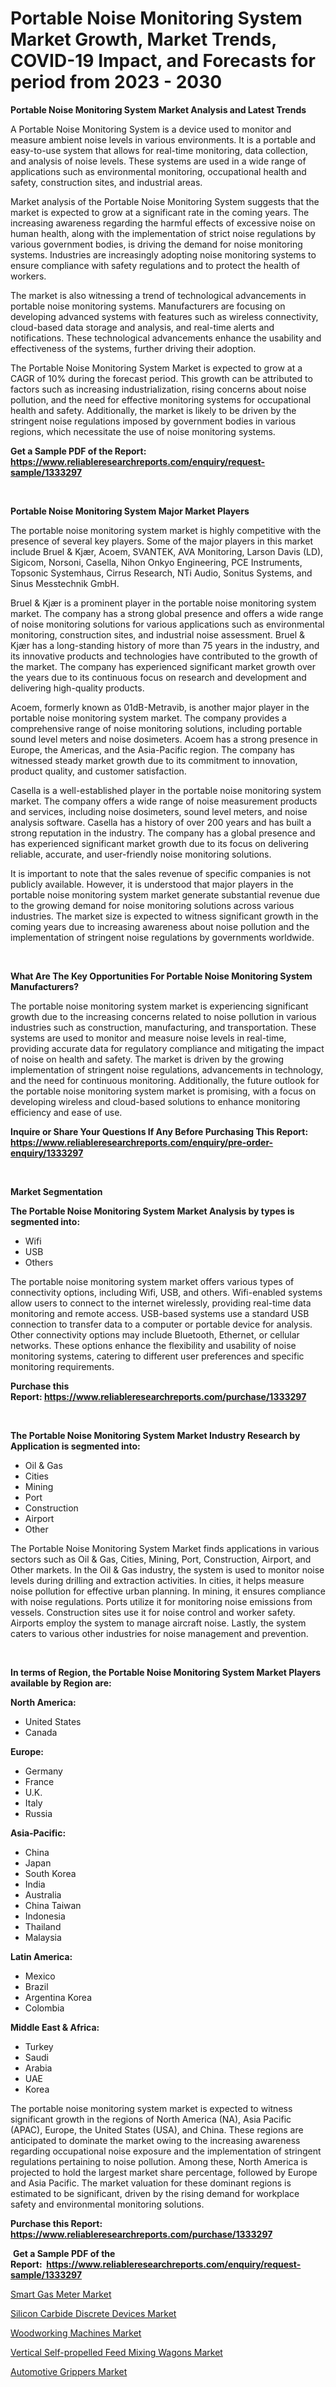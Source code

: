 <p><h1>Portable Noise Monitoring System Market Growth, Market Trends, COVID-19 Impact, and Forecasts for period from 2023 - 2030</h1></p><p><strong>Portable Noise Monitoring System Market Analysis and Latest Trends</strong></p>
<p><p>A Portable Noise Monitoring System is a device used to monitor and measure ambient noise levels in various environments. It is a portable and easy-to-use system that allows for real-time monitoring, data collection, and analysis of noise levels. These systems are used in a wide range of applications such as environmental monitoring, occupational health and safety, construction sites, and industrial areas.</p><p>Market analysis of the Portable Noise Monitoring System suggests that the market is expected to grow at a significant rate in the coming years. The increasing awareness regarding the harmful effects of excessive noise on human health, along with the implementation of strict noise regulations by various government bodies, is driving the demand for noise monitoring systems. Industries are increasingly adopting noise monitoring systems to ensure compliance with safety regulations and to protect the health of workers.</p><p>The market is also witnessing a trend of technological advancements in portable noise monitoring systems. Manufacturers are focusing on developing advanced systems with features such as wireless connectivity, cloud-based data storage and analysis, and real-time alerts and notifications. These technological advancements enhance the usability and effectiveness of the systems, further driving their adoption.</p><p>The Portable Noise Monitoring System Market is expected to grow at a CAGR of 10% during the forecast period. This growth can be attributed to factors such as increasing industrialization, rising concerns about noise pollution, and the need for effective monitoring systems for occupational health and safety. Additionally, the market is likely to be driven by the stringent noise regulations imposed by government bodies in various regions, which necessitate the use of noise monitoring systems.</p></p>
<p><strong>Get a Sample PDF of the Report:&nbsp; <a href="https://www.reliableresearchreports.com/enquiry/request-sample/1333297">https://www.reliableresearchreports.com/enquiry/request-sample/1333297</a></strong></p>
<p>&nbsp;</p>
<p><strong>Portable Noise Monitoring System Major Market Players</strong></p>
<p><p>The portable noise monitoring system market is highly competitive with the presence of several key players. Some of the major players in this market include Bruel & Kjær, Acoem, SVANTEK, AVA Monitoring, Larson Davis (LD), Sigicom, Norsoni, Casella, Nihon Onkyo Engineering, PCE Instruments, Topsonic Systemhaus, Cirrus Research, NTi Audio, Sonitus Systems, and Sinus Messtechnik GmbH. </p><p>Bruel & Kjær is a prominent player in the portable noise monitoring system market. The company has a strong global presence and offers a wide range of noise monitoring solutions for various applications such as environmental monitoring, construction sites, and industrial noise assessment. Bruel & Kjær has a long-standing history of more than 75 years in the industry, and its innovative products and technologies have contributed to the growth of the market. The company has experienced significant market growth over the years due to its continuous focus on research and development and delivering high-quality products.</p><p>Acoem, formerly known as 01dB-Metravib, is another major player in the portable noise monitoring system market. The company provides a comprehensive range of noise monitoring solutions, including portable sound level meters and noise dosimeters. Acoem has a strong presence in Europe, the Americas, and the Asia-Pacific region. The company has witnessed steady market growth due to its commitment to innovation, product quality, and customer satisfaction.</p><p>Casella is a well-established player in the portable noise monitoring system market. The company offers a wide range of noise measurement products and services, including noise dosimeters, sound level meters, and noise analysis software. Casella has a history of over 200 years and has built a strong reputation in the industry. The company has a global presence and has experienced significant market growth due to its focus on delivering reliable, accurate, and user-friendly noise monitoring solutions.</p><p>It is important to note that the sales revenue of specific companies is not publicly available. However, it is understood that major players in the portable noise monitoring system market generate substantial revenue due to the growing demand for noise monitoring solutions across various industries. The market size is expected to witness significant growth in the coming years due to increasing awareness about noise pollution and the implementation of stringent noise regulations by governments worldwide.</p></p>
<p>&nbsp;</p>
<p><strong>What Are The Key Opportunities For Portable Noise Monitoring System Manufacturers?</strong></p>
<p><p>The portable noise monitoring system market is experiencing significant growth due to the increasing concerns related to noise pollution in various industries such as construction, manufacturing, and transportation. These systems are used to monitor and measure noise levels in real-time, providing accurate data for regulatory compliance and mitigating the impact of noise on health and safety. The market is driven by the growing implementation of stringent noise regulations, advancements in technology, and the need for continuous monitoring. Additionally, the future outlook for the portable noise monitoring system market is promising, with a focus on developing wireless and cloud-based solutions to enhance monitoring efficiency and ease of use.</p></p>
<p><strong>Inquire or Share Your Questions If Any Before Purchasing This Report: <a href="https://www.reliableresearchreports.com/enquiry/pre-order-enquiry/1333297">https://www.reliableresearchreports.com/enquiry/pre-order-enquiry/1333297</a></strong></p>
<p>&nbsp;</p>
<p><strong>Market Segmentation</strong></p>
<p><strong>The Portable Noise Monitoring System Market Analysis by types is segmented into:</strong></p>
<p><ul><li>Wifi</li><li>USB</li><li>Others</li></ul></p>
<p><p>The portable noise monitoring system market offers various types of connectivity options, including Wifi, USB, and others. Wifi-enabled systems allow users to connect to the internet wirelessly, providing real-time data monitoring and remote access. USB-based systems use a standard USB connection to transfer data to a computer or portable device for analysis. Other connectivity options may include Bluetooth, Ethernet, or cellular networks. These options enhance the flexibility and usability of noise monitoring systems, catering to different user preferences and specific monitoring requirements.</p></p>
<p><strong>Purchase this Report:&nbsp;<a href="https://www.reliableresearchreports.com/purchase/1333297">https://www.reliableresearchreports.com/purchase/1333297</a></strong></p>
<p>&nbsp;</p>
<p><strong>The Portable Noise Monitoring System Market Industry Research by Application is segmented into:</strong></p>
<p><ul><li>Oil & Gas</li><li>Cities</li><li>Mining</li><li>Port</li><li>Construction</li><li>Airport</li><li>Other</li></ul></p>
<p><p>The Portable Noise Monitoring System Market finds applications in various sectors such as Oil & Gas, Cities, Mining, Port, Construction, Airport, and Other markets. In the Oil & Gas industry, the system is used to monitor noise levels during drilling and extraction activities. In cities, it helps measure noise pollution for effective urban planning. In mining, it ensures compliance with noise regulations. Ports utilize it for monitoring noise emissions from vessels. Construction sites use it for noise control and worker safety. Airports employ the system to manage aircraft noise. Lastly, the system caters to various other industries for noise management and prevention.</p></p>
<p>&nbsp;</p>
<p><strong>In terms of Region, the Portable Noise Monitoring System Market Players available by Region are:</strong></p>
<p>
    <p> <strong> North America: </strong>
        <ul>
            <li>United States</li>
            <li>Canada</li>
        </ul>
        </p> 
    <p> <strong> Europe: </strong>
        <ul>
            <li>Germany</li>
            <li>France</li>
            <li>U.K.</li>
            <li>Italy</li>
            <li>Russia</li>
        </ul>
        </p> 
    <p> <strong> Asia-Pacific: </strong>
        <ul>
            <li>China</li>
            <li>Japan</li>
            <li>South Korea</li>
            <li>India</li>
            <li>Australia</li>
            <li>China Taiwan</li>
            <li>Indonesia</li>
            <li>Thailand</li>
            <li>Malaysia</li>
        </ul>
        </p> 
    <p> <strong> Latin America: </strong>
        <ul>
            <li>Mexico</li>
            <li>Brazil</li>
            <li>Argentina Korea</li>
            <li>Colombia</li>
        </ul>
        </p> 
    <p> <strong> Middle East & Africa: </strong>
        <ul>
            <li>Turkey</li>
            <li>Saudi</li>
            <li>Arabia</li>
            <li>UAE</li>
            <li>Korea</li>
        </ul>
    </p>
    </p>
<p><p>The portable noise monitoring system market is expected to witness significant growth in the regions of North America (NA), Asia Pacific (APAC), Europe, the United States (USA), and China. These regions are anticipated to dominate the market owing to the increasing awareness regarding occupational noise exposure and the implementation of stringent regulations pertaining to noise pollution. Among these, North America is projected to hold the largest market share percentage, followed by Europe and Asia Pacific. The market valuation for these dominant regions is estimated to be significant, driven by the rising demand for workplace safety and environmental monitoring solutions.</p></p>
<p><strong>Purchase this Report: <a href="https://www.reliableresearchreports.com/purchase/1333297">https://www.reliableresearchreports.com/purchase/1333297</a></strong></p>
<p>&nbsp;<strong>Get a Sample PDF of the Report:&nbsp;&nbsp;<a href="https://www.reliableresearchreports.com/enquiry/request-sample/1333297">https://www.reliableresearchreports.com/enquiry/request-sample/1333297</a></strong></p>
<p><strong></strong></p>
<p><p><a href="https://medium.com/@amayabeahan/smart-gas-meter-market-size-growth-forecast-2023-2030-faa9da75c45d">Smart Gas Meter Market</a></p><p><a href="https://www.linkedin.com/pulse/silicon-carbide-discrete-devices-market-size-2023-2030/">Silicon Carbide Discrete Devices Market</a></p><p><a href="https://medium.com/@walterkutch/woodworking-machines-market-size-growth-forecast-2023-2030-720a5e8d5283">Woodworking Machines Market</a></p><p><a href="https://www.linkedin.com/pulse/vertical-self-propelled-feed-mixing-wagons-market-insights/">Vertical Self-propelled Feed Mixing Wagons Market</a></p><p><a href="https://www.linkedin.com/pulse/automotive-grippers-market-insights-players-forecast-till/">Automotive Grippers Market</a></p></p>
